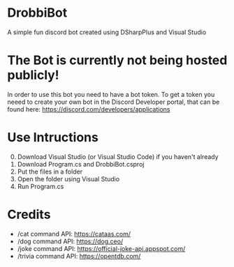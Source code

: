# DrobbiBot
 A simple fun discord bot created using DSharpPlus and Visual Studio

# The Bot is currently not being hosted publicly!
In order to use this bot you need to have a bot token. To get a token you neeed to create your own bot in the Discord Developer portal, that can be found here: https://discord.com/developers/applications

# Use Intructions

0. Download Visual Studio (or Visual Studio Code) if you haven't already
1. Download Program.cs and DrobbiBot.csproj
2. Put the files in a folder
3. Open the folder using Visual Studio
4. Run Program.cs

# Credits

- /cat command API: https://cataas.com/
- /dog command API: https://dog.ceo/
- /joke command API: https://official-joke-api.appspot.com/
- /trivia command API: https://opentdb.com/
